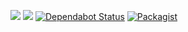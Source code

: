 [![](https://github.com/xedi/library-php-eloquent-sync/workflows/Linting/badge.svg)](https://github.com/xedi/library-php-eloquent-sync/actions)
[![](https://github.com/xedi/library-php-eloquent-sync/workflows/Unit%20Testing/badge.svg)](https://github.com/xedi/library-php-eloquent-sync/actions)
[![Dependabot Status](https://api.dependabot.com/badges/status?host=github&identifier=212563138)](https://app.dependabot.com/accounts/xedi/repos/212563138)
[![Packagist](https://img.shields.io/packagist/v/xedi/eloquent-sync.svg?logo=composer&labelColor=282d33&logoColor=white)](https://packagist.org/packages/xedi/eloquent-sync)

